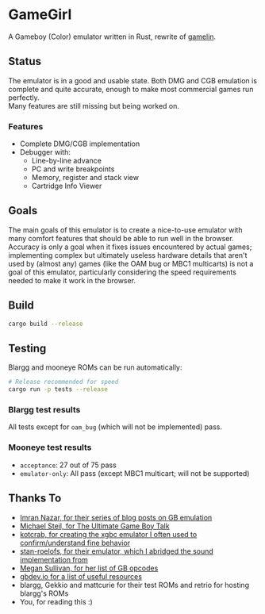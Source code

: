 # GameGirl
A Gameboy (Color) emulator written in Rust, rewrite of [gamelin](https://git.angm.xyz/ellie/gamelin).


## Status
The emulator is in a good and usable state. Both DMG and CGB emulation is complete and quite accurate, 
enough to make most commercial games run perfectly.  
Many features are still missing but being worked on.

### Features
- Complete DMG/CGB implementation
- Debugger with:
    - Line-by-line advance
    - PC and write breakpoints
    - Memory, register and stack view
    - Cartridge Info Viewer


## Goals
The main goals of this emulator is to create a nice-to-use emulator with many comfort features that should be able
to run well in the browser. Accuracy is only a goal when it fixes issues encountered
by actual games; implementing complex but ultimately useless hardware details that aren't used by (almost any) games
(like the OAM bug or MBC1 multicarts) is not a goal of this emulator, particularly considering
the speed requirements needed to make it work in the browser.


## Build
``` bash
cargo build --release
```


## Testing
Blargg and mooneye ROMs can be run automatically:
```bash
# Release recommended for speed
cargo run -p tests --release
```

### Blargg test results
All tests except for `oam_bug` (which will not be implemented) pass.

### Mooneye test results
- `acceptance`: 27 out of 75 pass
- `emulator-only`: All pass (except MBC1 multicart; will not be supported)


## Thanks To
- [Imran Nazar, for their series of blog posts on GB emulation](http://imrannazar.com/GameBoy-Emulation-in-JavaScript:-The-CPU)
- [Michael Steil, for The Ultimate Game Boy Talk](https://media.ccc.de/v/33c3-8029-the_ultimate_game_boy_talk)
- [kotcrab, for creating the xgbc emulator I often used to confirm/understand fine behavior](https://github.com/kotcrab/xgbc)
- [stan-roelofs, for their emulator, which I abridged the sound implementation from](https://github.com/stan-roelofs/Kotlin-Gameboy-Emulator)
- [Megan Sullivan, for her list of GB opcodes](https://meganesulli.com/blog/game-boy-opcodes)
- [gbdev.io for a list of useful resources](https://gbdev.io)
- blargg, Gekkio and mattcurie for their test ROMs and retrio for hosting blargg's ROMs
- You, for reading this :)
